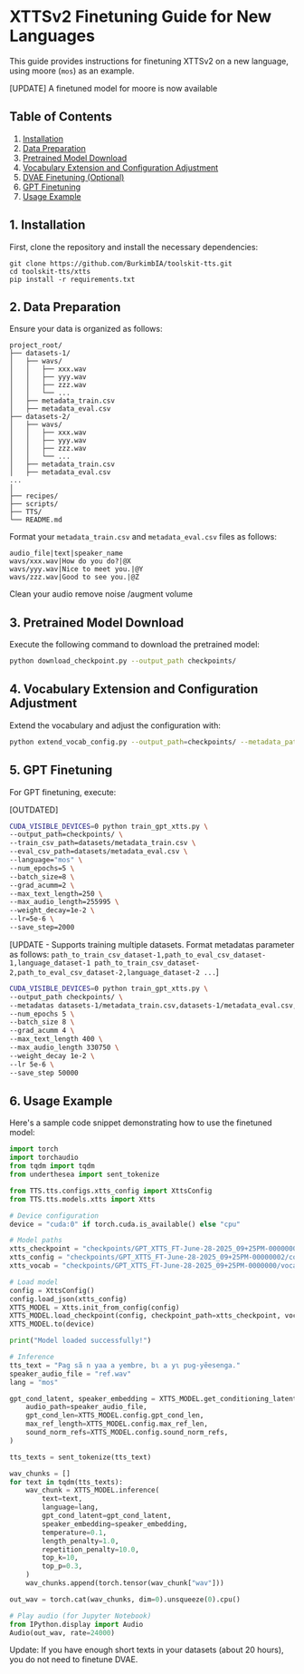 # XTTSv2 Finetuning Guide for New Languages

This guide provides instructions for finetuning XTTSv2 on a new language, using moore (`mos`) as an example.

[UPDATE] A finetuned model for moore is now available

## Table of Contents
1. [Installation](#1-installation)
2. [Data Preparation](#2-data-preparation)
3. [Pretrained Model Download](#3-pretrained-model-download)
4. [Vocabulary Extension and Configuration Adjustment](#4-vocabulary-extension-and-configuration-adjustment)
5. [DVAE Finetuning (Optional)](#5-dvae-finetuning-optional)
6. [GPT Finetuning](#6-gpt-finetuning)
7. [Usage Example](#7-usage-example)

## 1. Installation

First, clone the repository and install the necessary dependencies:

```
git clone https://github.com/BurkimbIA/toolskit-tts.git
cd toolskit-tts/xtts
pip install -r requirements.txt
```

## 2. Data Preparation

Ensure your data is organized as follows:

```
project_root/
├── datasets-1/
│   ├── wavs/
│   │   ├── xxx.wav
│   │   ├── yyy.wav
│   │   ├── zzz.wav
│   │   └── ...
│   ├── metadata_train.csv
│   ├── metadata_eval.csv
├── datasets-2/
│   ├── wavs/
│   │   ├── xxx.wav
│   │   ├── yyy.wav
│   │   ├── zzz.wav
│   │   └── ...
│   ├── metadata_train.csv
│   ├── metadata_eval.csv
...
│   
├── recipes/
├── scripts/
├── TTS/
└── README.md
```

Format your `metadata_train.csv` and `metadata_eval.csv` files as follows:

```
audio_file|text|speaker_name
wavs/xxx.wav|How do you do?|@X
wavs/yyy.wav|Nice to meet you.|@Y
wavs/zzz.wav|Good to see you.|@Z
```


Clean your audio remove noise /augment volume

## 3. Pretrained Model Download

Execute the following command to download the pretrained model:

```bash
python download_checkpoint.py --output_path checkpoints/
```

## 4. Vocabulary Extension and Configuration Adjustment

Extend the vocabulary and adjust the configuration with:

```bash
python extend_vocab_config.py --output_path=checkpoints/ --metadata_path datasets/metadata_train.csv --language vi --extended_vocab_size 2000
```


## 5. GPT Finetuning

For GPT finetuning, execute:

[OUTDATED]
```bash
CUDA_VISIBLE_DEVICES=0 python train_gpt_xtts.py \
--output_path=checkpoints/ \
--train_csv_path=datasets/metadata_train.csv \
--eval_csv_path=datasets/metadata_eval.csv \
--language="mos" \
--num_epochs=5 \
--batch_size=8 \
--grad_acumm=2 \
--max_text_length=250 \
--max_audio_length=255995 \
--weight_decay=1e-2 \
--lr=5e-6 \
--save_step=2000
```
[UPDATE - Supports training multiple datasets. Format metadatas parameter as follows: `path_to_train_csv_dataset-1,path_to_eval_csv_dataset-1,language_dataset-1 path_to_train_csv_dataset-2,path_to_eval_csv_dataset-2,language_dataset-2 ...`]
```bash
CUDA_VISIBLE_DEVICES=0 python train_gpt_xtts.py \
--output_path checkpoints/ \
--metadatas datasets-1/metadata_train.csv,datasets-1/metadata_eval.csv,vi datasets-2/metadata_train.csv,datasets-2/metadata_eval.csv,vi \
--num_epochs 5 \
--batch_size 8 \
--grad_acumm 4 \
--max_text_length 400 \
--max_audio_length 330750 \
--weight_decay 1e-2 \
--lr 5e-6 \
--save_step 50000
```

## 6. Usage Example

Here's a sample code snippet demonstrating how to use the finetuned model:

```python
import torch
import torchaudio
from tqdm import tqdm
from underthesea import sent_tokenize

from TTS.tts.configs.xtts_config import XttsConfig
from TTS.tts.models.xtts import Xtts

# Device configuration
device = "cuda:0" if torch.cuda.is_available() else "cpu"

# Model paths
xtts_checkpoint = "checkpoints/GPT_XTTS_FT-June-28-2025_09+25PM-0000000/best_model_99875.pth"
xtts_config = "checkpoints/GPT_XTTS_FT-June-28-2025_09+25PM-00000002/config.json"
xtts_vocab = "checkpoints/GPT_XTTS_FT-June-28-2025_09+25PM-0000000/vocab.json"

# Load model
config = XttsConfig()
config.load_json(xtts_config)
XTTS_MODEL = Xtts.init_from_config(config)
XTTS_MODEL.load_checkpoint(config, checkpoint_path=xtts_checkpoint, vocab_path=xtts_vocab, use_deepspeed=False)
XTTS_MODEL.to(device)

print("Model loaded successfully!")

# Inference
tts_text = "Pag sã n yaa a yembre, bɩ a yɩ pʋg-yẽesenga."
speaker_audio_file = "ref.wav"
lang = "mos"

gpt_cond_latent, speaker_embedding = XTTS_MODEL.get_conditioning_latents(
    audio_path=speaker_audio_file,
    gpt_cond_len=XTTS_MODEL.config.gpt_cond_len,
    max_ref_length=XTTS_MODEL.config.max_ref_len,
    sound_norm_refs=XTTS_MODEL.config.sound_norm_refs,
)

tts_texts = sent_tokenize(tts_text)

wav_chunks = []
for text in tqdm(tts_texts):
    wav_chunk = XTTS_MODEL.inference(
        text=text,
        language=lang,
        gpt_cond_latent=gpt_cond_latent,
        speaker_embedding=speaker_embedding,
        temperature=0.1,
        length_penalty=1.0,
        repetition_penalty=10.0,
        top_k=10,
        top_p=0.3,
    )
    wav_chunks.append(torch.tensor(wav_chunk["wav"]))

out_wav = torch.cat(wav_chunks, dim=0).unsqueeze(0).cpu()

# Play audio (for Jupyter Notebook)
from IPython.display import Audio
Audio(out_wav, rate=24000)
```


Update: If you have enough short texts in your datasets (about 20 hours), you do not need to finetune DVAE.
